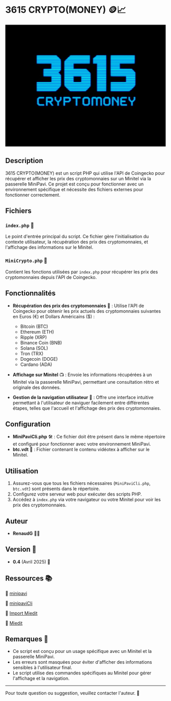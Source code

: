 # 3615 CRYPTO(MONEY) 🪙📈

<p align="center">
  <img src="3615CryptoMoney.jpg" alt="Bitcoin logo" width="600"/>
</p>

## Description

3615 CRYPTO(MONEY) est un script PHP qui utilise l'API de Coingecko pour récupérer et afficher les prix des cryptomonnaies sur un Minitel via la passerelle MiniPavi. Ce projet est conçu pour fonctionner avec un environnement spécifique et nécessite des fichiers externes pour fonctionner correctement.

## Fichiers

### `index.php` 📄

Le point d'entrée principal du script. Ce fichier gère l'initialisation du contexte utilisateur, la récupération des prix des cryptomonnaies, et l'affichage des informations sur le Minitel.

### `MiniCrypto.php` 📄

Contient les fonctions utilisées par `index.php` pour récupérer les prix des cryptomonnaies depuis l'API de Coingecko.

## Fonctionnalités

- **Récupération des prix des cryptomonnaies** 💸 : Utilise l'API de Coingecko pour obtenir les prix actuels des cryptomonnaies suivantes en Euros (€) et Dollars Américains ($) :
  - Bitcoin (BTC)
  - Ethereum (ETH)
  - Ripple (XRP)
  - Binance Coin (BNB)
  - Solana (SOL)
  - Tron (TRX)
  - Dogecoin (DOGE)
  - Cardano (ADA)

- **Affichage sur Minitel** 📺 : Envoie les informations récupérées à un Minitel via la passerelle MiniPavi, permettant une consultation rétro et originale des données.

- **Gestion de la navigation utilisateur** 🔄 : Offre une interface intuitive permettant à l'utilisateur de naviguer facilement entre différentes étapes, telles que l'accueil et l'affichage des prix des cryptomonnaies.

## Configuration

- **MiniPaviCli.php** 🛠️ : Ce fichier doit être présent dans le même répertoire et configuré pour fonctionner avec votre environnement MiniPavi.
- **btc.vdt** 📜 : Fichier contenant le contenu vidéotex à afficher sur le Minitel.

## Utilisation

1. Assurez-vous que tous les fichiers nécessaires (`MiniPaviCli.php`, `btc.vdt`) sont présents dans le répertoire.
2. Configurez votre serveur web pour exécuter des scripts PHP.
3. Accédez à `index.php` via votre navigateur ou votre Minitel pour voir les prix des cryptomonnaies.

## Auteur

- **RenaudG** 👨‍💻

## Version 🔄

- **0.4** (Avril 2025) 📅

## Ressources 📚

🔗 [minipavi](http://www.minipavi.fr)

🔗 [minipaviCli](https://github.com/ludosevilla/minipaviCli)

🔗 [Import Miedit](https://www.minipavi.fr/miedit/minipavi-expMiedit.html)

🔗 [Miedit](https://minitel.cquest.org/)

## Remarques 📝

- Ce script est conçu pour un usage spécifique avec un Minitel et la passerelle MiniPavi.
- Les erreurs sont masquées pour éviter d'afficher des informations sensibles à l'utilisateur final.
- Le script utilise des commandes spécifiques au Minitel pour gérer l'affichage et la navigation.

---

Pour toute question ou suggestion, veuillez contacter l'auteur. 📧
